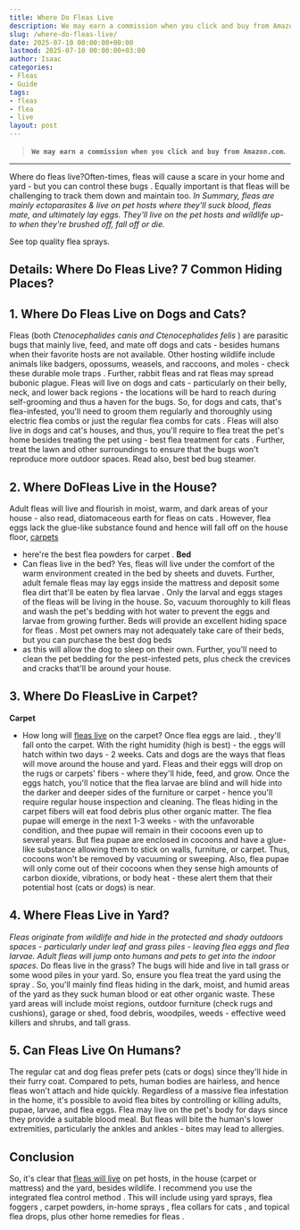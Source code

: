 ```yaml
---
title: Where Do Fleas Live
description: We may earn a commission when you click and buy from Amazon.com.  --- Where do fleas live?Often-times, fleas will cause a scare in your home and yard - but...
slug: /where-do-fleas-live/
date: 2025-07-10 00:00:00+00:00
lastmod: 2025-07-10 00:00:00+03:00
author: Isaac
categories:
- Fleas
- Guide
tags:
- fleas
- flea
- live
layout: post
---
```

> **`We may earn a commission when you click and buy from Amazon.com`.**
>

---

Where do fleas live?Often-times,
fleas
will cause a scare in your home and
yard - but you can control these bugs
. Equally important is that fleas will be challenging to track them down and maintain too.
*In Summary, fleas are mainly ectoparasites & live on pet hosts where they'll suck blood, fleas mate, and ultimately lay eggs. They'll live on the pet hosts and wildlife up-to when they're brushed off, fall off or die.*

See top quality flea sprays.

## Details: Where Do Fleas Live? 7 Common Hiding Places?
## 1. Where Do Fleas Live on Dogs and Cats?
Fleas (both
*Ctenocephalides canis and Ctenocephalides felis*
) are parasitic bugs that mainly live, feed, and mate off dogs and cats - besides humans when their favorite hosts are not available.
Other hosting wildlife include animals like badgers, opossums, weasels, and raccoons, and moles - check these
durable mole traps
. Further, rabbit fleas and rat fleas may spread bubonic plague.
Fleas will live
on dogs and cats - particularly on their belly, neck, and lower back regions - the locations will be hard to reach during self-grooming and thus a haven for the bugs.
So, for dogs and cats, that's flea-infested, you'll need to groom them regularly and thoroughly
using electric flea combs
or just the regular
flea combs for cats
.
Fleas will also live in dogs and cat's houses, and thus, you'll require to flea treat the pet's home besides treating the pet using -
best flea treatment for cats
.
Further, treat the lawn and other surroundings to ensure that the bugs won't reproduce more outdoor spaces. Read also,
best bed bug steamer.
## 2. Where DoFleas Live in the House?
Adult fleas will live and flourish in moist, warm, and dark areas of your house - also read,
diatomaceous earth for fleas on cats
.
However, flea eggs lack the glue-like substance found and hence will fall off on the house floor,
[carpets](https://pestpolicy.com/can-fleas-live-in-carpets/)
- here're the best
flea powders for carpet
.
**Bed**
- Can
fleas live
in the bed? Yes, fleas will live under the comfort of the warm environment created in the bed by sheets and duvets. Further, adult female fleas may lay eggs inside the mattress and deposit some
flea dirt
that'll be
eaten by flea larvae
.
Only the larval and
eggs stages of the fleas
will be living in the house. So,
vacuum thoroughly to kill fleas
and wash the pet's bedding with hot water to prevent the eggs and larvae from growing further.
Beds will provide an excellent
hiding space for fleas
. Most pet owners may not adequately take care of their beds, but you can
purchase the best dog beds
- as this will allow the dog to sleep on their own.
Further, you'll need to clean the pet bedding for the pest-infested pets, plus check the crevices and cracks that'll be around your house.

## 3. Where Do FleasLive in Carpet?
**Carpet**
- How long will
[fleas live](https://pestpolicy.com/can-fleas-live-on-clothes/)
on the carpet? Once
flea eggs are laid.
, they'll fall onto the carpet. With the right humidity (high is best) - the eggs will hatch within two days - 2 weeks.
Cats and
dogs are the ways that fleas
will move around the house and yard.
Fleas and their eggs will drop
on the rugs or carpets' fibers - where they'll hide, feed, and grow.
Once the eggs hatch, you'll notice that the flea larvae are blind and will hide into the darker and deeper sides of the furniture or carpet - hence you'll require regular house inspection and cleaning.
The fleas hiding in the carpet fibers will eat food debris plus other organic matter. The flea pupae will emerge in the next 1-3 weeks - with the unfavorable condition, and thee pupae will remain in their cocoons even up to several years.
But flea pupae are enclosed in cocoons and have a glue-like substance allowing them to stick on walls, furniture, or carpet. Thus, cocoons won't be removed by vacuuming or sweeping.
Also,
flea pupae will only come
out of their cocoons when they sense high amounts of carbon dioxide, vibrations, or body heat - these alert them that their potential host (cats or dogs) is near.
## 4. Where Fleas Live in Yard?
*Fleas originate from wildlife and hide in the protected and shady outdoors spaces - particularly under leaf and grass piles - leaving flea eggs and flea larvae. Adult fleas will jump onto humans and pets to get into the indoor spaces.*
Do fleas live in the grass? The
bugs will hide and live
in tall grass or some wood piles in your yard. So, ensure you
flea treat the yard using the spray
.
So, you'll mainly find fleas hiding in the dark, moist, and humid areas of the yard as they suck human blood or eat other organic waste.
These yard areas will include moist regions, outdoor furniture (check rugs and cushions), garage or shed, food debris, woodpiles, weeds -
effective weed killers
and shrubs, and tall grass.
## **5. Can Fleas Live On Humans?**
The regular
cat and dog fleas prefer pets
(cats or dogs) since they'll hide in their furry coat. Compared to pets,
human bodies are hairless, and hence fleas
won't attach and hide quickly.
Regardless of a massive flea infestation in the home, it's possible to avoid
flea bites
by controlling or killing adults, pupae, larvae, and flea eggs.
Flea may live on the pet's body for days since they provide a suitable blood meal. But
fleas will bite the human's
lower extremities, particularly the ankles and ankles - bites may lead to allergies.

## Conclusion
So, it's clear that
[fleas will live](https://pestpolicy.com/can-fleas-live-in-human-hair/)
on pet hosts, in the house (carpet or mattress) and the yard, besides wildlife. I recommend you use the integrated flea
control method
.
This will include using yard sprays,
flea foggers
, carpet powders,
in-home sprays
,
flea collars for cats
, and topical flea drops, plus other
home remedies for fleas
.
